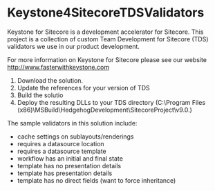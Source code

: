 # Keystone4SitecoreTDSValidators
Keystone for Sitecore is a development accelerator for Sitecore. This project is a collection of custom Team Development for Sitecore (TDS) validators we use in our product development.

For more information on Keystone for Sitecore please see our website http://www.fasterwithkeystone.com

1. Download the solution.
2. Update the references for your version of TDS
3. Build the solutio
3. Deploy the resulting DLLs to your TDS directory (C:\Program Files (x86)\MSBuild\HedgehogDevelopment\SitecoreProject\v9.0.)

The sample validators in this solution include:

- cache settings on sublayouts/renderings
- requires a datasource location
- requires a datasource template
- workflow has an initial and final state
- template has no presentation details
- template has presentation details
- template has no direct fields (want to force inheritance)
